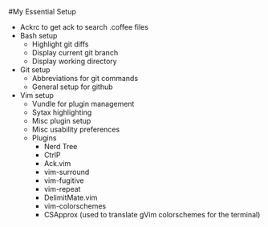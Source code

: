 #My Essential Setup
- Ackrc to get ack to search .coffee files
- Bash setup
  - Highlight git diffs
  - Display current git branch
  - Display working directory
- Git setup
  - Abbreviations for git commands
  - General setup for github
- Vim setup
  - Vundle for plugin management
  - Sytax highlighting
  - Misc plugin setup
  - Misc usability preferences
  - Plugins
    - Nerd Tree
    - CtrlP
    - Ack.vim
    - vim-surround
    - vim-fugitive
    - vim-repeat
    - DelimitMate.vim
    - vim-colorschemes
    - CSApprox (used to translate gVim colorschemes for the terminal)
